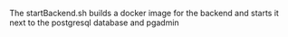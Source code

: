The startBackend.sh builds a docker image for the backend and starts it next to the postgresql database and pgadmin